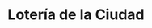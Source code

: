 ---
title: "Lotería de la Ciudad"
url: /ciudad-autonoma-de-buenos-aires/loteria-de-la-ciudad-ciudad-de-la-paz/
shop: lotería
---